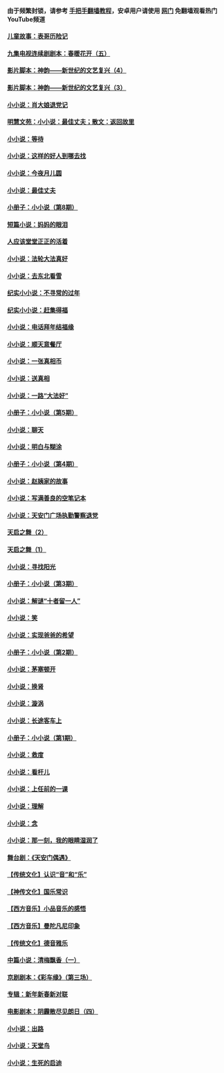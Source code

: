 #### 由于频繁封锁，请参考 [手把手翻墙教程](https://github.com/gfw-breaker/guides/wiki/)，安卓用户请使用 [网门](https://github.com/gfw-breaker/nogfw/blob/master/dl.md?t=06091001) 免翻墙观看热门YouTube频道 

#### [儿童故事：表哥历险记](../pages/328/383535.md?t=06091001) 

#### [九集电视连续剧剧本：春暖花开（五）](../pages/328/275919.md?t=06091001) 

#### [影片脚本：神韵——新世纪的文艺复兴（4）](../pages/328/266089.md?t=06091001) 

#### [影片脚本：神韵——新世纪的文艺复兴（3）](../pages/328/266087.md?t=06091001) 

#### [小小说：肖大娘退党记](../pages/328/239807.md?t=06091001) 

#### [明慧文苑：小小说：最佳丈夫；散文：返回故里](../pages/328/3439.md?t=06091001) 

#### [小小说：等待](../pages/328/223927.md?t=06091001) 

#### [小小说：这样的好人到哪去找](../pages/328/209396.md?t=06091001) 

#### [小小说：今夜月儿圆](../pages/328/193588.md?t=06091001) 

#### [小小说：最佳丈夫](../pages/328/190938.md?t=06091001) 

#### [小册子：小小说（第8期）](../pages/328/188202.md?t=06091001) 

#### [短篇小说：妈妈的眼泪](../pages/328/187712.md?t=06091001) 

#### [人应该堂堂正正的活着](../pages/328/182430.md?t=06091001) 

#### [小小说：法轮大法真好](../pages/328/174669.md?t=06091001) 

#### [小小说：去东北看雪](../pages/328/173882.md?t=06091001) 

#### [纪实小小说：不寻常的过年](../pages/328/173187.md?t=06091001) 

#### [纪实小小说：赶集得福](../pages/328/172652.md?t=06091001) 

#### [小小说：电话拜年结福缘](../pages/328/172533.md?t=06091001) 

#### [小小说：顺天意餐厅](../pages/328/170182.md?t=06091001) 

#### [小小说：一张真相币](../pages/328/169410.md?t=06091001) 

#### [小小说：送真相](../pages/328/166713.md?t=06091001) 

#### [小小说：一路“大法好”](../pages/328/162016.md?t=06091001) 

#### [小册子：小小说（第5期）](../pages/328/161131.md?t=06091001) 

#### [小小说：聊天](../pages/328/159640.md?t=06091001) 

#### [小小说：明白与糊涂](../pages/328/158101.md?t=06091001) 

#### [小册子：小小说（第4期）](../pages/328/158006.md?t=06091001) 

#### [小小说：赵姨家的故事](../pages/328/157843.md?t=06091001) 

#### [小小说：写满善良的空笔记本](../pages/328/157382.md?t=06091001) 

#### [小小说：天安门广场执勤警察退党](../pages/328/156982.md?t=06091001) 

#### [天启之舞（2）](../pages/328/153440.md?t=06091001) 

#### [天启之舞（1）](../pages/328/153439.md?t=06091001) 

#### [小小说：寻找阳光](../pages/328/153065.md?t=06091001) 

#### [小册子：小小说（第3期）](../pages/328/151715.md?t=06091001) 

#### [小小说：解谜“十者留一人”](../pages/328/148967.md?t=06091001) 

#### [小小说：笑](../pages/328/148905.md?t=06091001) 

#### [小小说：实现爸爸的希望](../pages/328/148096.md?t=06091001) 

#### [小册子：小小说（第2期）](../pages/328/147214.md?t=06091001) 

#### [小小说：茅塞顿开](../pages/328/147030.md?t=06091001) 

#### [小小说：换肾](../pages/328/146770.md?t=06091001) 

#### [小小说：漩涡](../pages/328/146683.md?t=06091001) 

#### [小小说：长途客车上](../pages/328/145076.md?t=06091001) 

#### [小册子：小小说（第1期）](../pages/328/143963.md?t=06091001) 

#### [小小说：救度](../pages/328/143927.md?t=06091001) 

#### [小小说：看杆儿](../pages/328/142137.md?t=06091001) 

#### [小小说：上任前的一课](../pages/328/140808.md?t=06091001) 

#### [小小说：理解](../pages/328/140476.md?t=06091001) 

#### [小小说：念](../pages/328/139513.md?t=06091001) 

#### [小小说：那一刻，我的眼睛湿润了](../pages/328/138476.md?t=06091001) 

#### [舞台剧：《天安门偶遇》](../pages/328/117155.md?t=06091001) 

#### [【传统文化】认识“音”和“乐”](../pages/328/108667.md?t=06091001) 

#### [【神传文化】国乐常识](../pages/328/104225.md?t=06091001) 

#### [【西方音乐】小品音乐的感悟](../pages/328/102924.md?t=06091001) 

#### [【西方音乐】曼陀凡尼印象](../pages/328/102922.md?t=06091001) 

#### [【传统文化】德音雅乐](../pages/328/102923.md?t=06091001) 

#### [中篇小说：清梅飘香（一）](../pages/328/101058.md?t=06091001) 

#### [京剧剧本：《彩车缘》（第三场）](../pages/328/96434.md?t=06091001) 

#### [专辑：新年新春新对联](../pages/328/94991.md?t=06091001) 

#### [电影剧本：阴霾散尽见朗日（四）](../pages/328/87081.md?t=06091001) 

#### [小小说：出路](../pages/328/84848.md?t=06091001) 

#### [小小说：天堂鸟](../pages/328/83084.md?t=06091001) 

#### [小小说：生死的启迪](../pages/328/70977.md?t=06091001) 

